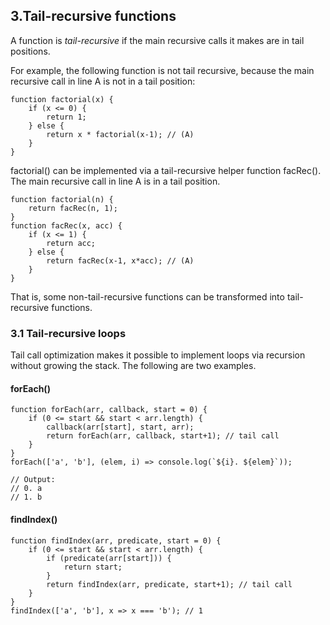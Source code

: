 ## 3.Tail-recursive functions

A function is *tail-recursive* if the main recursive calls it makes are in tail positions.

For example, the following function is not tail recursive, because the main recursive call in line A is not in a tail position:
```
function factorial(x) {
    if (x <= 0) {
        return 1;
    } else {
        return x * factorial(x-1); // (A)
    }
}
```
factorial() can be implemented via a tail-recursive helper function facRec(). The main recursive call in line A is in a tail position.
```
function factorial(n) {
    return facRec(n, 1);
}
function facRec(x, acc) {
    if (x <= 1) {
        return acc;
    } else {
        return facRec(x-1, x*acc); // (A)
    }
}
```
That is, some non-tail-recursive functions can be transformed into tail-recursive functions.

### 3.1 Tail-recursive loops

Tail call optimization makes it possible to implement loops via recursion without growing the stack. The following are two examples.
#### forEach()
```
function forEach(arr, callback, start = 0) {
    if (0 <= start && start < arr.length) {
        callback(arr[start], start, arr);
        return forEach(arr, callback, start+1); // tail call
    }
}
forEach(['a', 'b'], (elem, i) => console.log(`${i}. ${elem}`));

// Output:
// 0. a
// 1. b
```

#### findIndex()
```
function findIndex(arr, predicate, start = 0) {
    if (0 <= start && start < arr.length) {
        if (predicate(arr[start])) {
            return start;
        }
        return findIndex(arr, predicate, start+1); // tail call
    }
}
findIndex(['a', 'b'], x => x === 'b'); // 1
```
